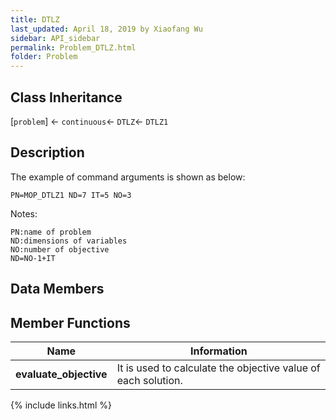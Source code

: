 ```yaml
---
title: DTLZ
last_updated: April 18, 2019 by Xiaofang Wu
sidebar: API_sidebar
permalink: Problem_DTLZ.html
folder: Problem
---
```


## Class Inheritance

[`problem`] &larr; `continuous`&larr; `DTLZ`&larr; `DTLZ1`

## Description

The example of command arguments is shown as below:
```
PN=MOP_DTLZ1 ND=7 IT=5 NO=3
```
Notes:
```
PN:name of problem
ND:dimensions of variables
NO:number of objective
ND=NO-1+IT
```
## Data Members


## Member Functions
|Name|Information|
|-|-|
|**evaluate_objective**|It is used to calculate the objective value of each solution.|

{% include links.html %}
